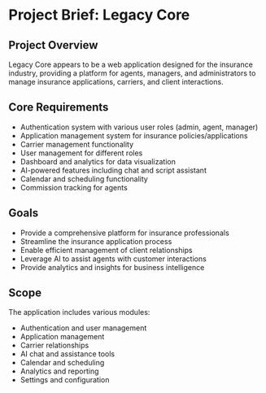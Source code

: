 # Project Brief: Legacy Core

## Project Overview
Legacy Core appears to be a web application designed for the insurance industry, providing a platform for agents, managers, and administrators to manage insurance applications, carriers, and client interactions.

## Core Requirements
- Authentication system with various user roles (admin, agent, manager)
- Application management system for insurance policies/applications
- Carrier management functionality
- User management for different roles
- Dashboard and analytics for data visualization
- AI-powered features including chat and script assistant
- Calendar and scheduling functionality
- Commission tracking for agents

## Goals
- Provide a comprehensive platform for insurance professionals
- Streamline the insurance application process
- Enable efficient management of client relationships
- Leverage AI to assist agents with customer interactions
- Provide analytics and insights for business intelligence

## Scope
The application includes various modules:
- Authentication and user management
- Application management
- Carrier relationships
- AI chat and assistance tools
- Calendar and scheduling
- Analytics and reporting
- Settings and configuration 